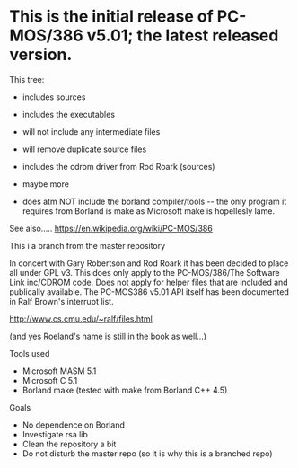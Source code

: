 # This is the initial release of PC-MOS/386 v5.01; the latest released version. 

This tree:

* includes sources
* includes the executables
* will not include any intermediate files
* will remove duplicate source files
* includes the cdrom driver from Rod Roark (sources)
* maybe more

* does atm NOT include the borland compiler/tools --  the only program it requires from Borland is make as
Microsoft make is hopellesly lame.

See also.....  https://en.wikipedia.org/wiki/PC-MOS/386

This i a branch from the master repository

In concert with Gary Robertson and Rod Roark it has been decided to place all under GPL v3.
This does only apply to the PC-MOS/386/The Software Link inc/CDROM code. Does not apply for helper files that 
are included and publically available.
The PC-MOS386 v5.01 API itself has been documented in Ralf Brown's interrupt list.

http://www.cs.cmu.edu/~ralf/files.html

(and yes Roeland's name is still in the book as well...)

Tools used
* Microsoft MASM 5.1
* Microsoft C 5.1
* Borland make (tested with make from Borland C++ 4.5)

Goals
* No dependence on Borland
* Investigate rsa lib
* Clean the repository a bit
* Do not disturb the master repo (so it is why this is a branched repo)
